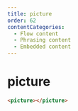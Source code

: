 ```yaml
---
title: picture
order: 62
contentCategories:
  - Flow content
  - Phrasing content
  - Embedded content
---
```

# picture

```html
<picture></picture>
```
